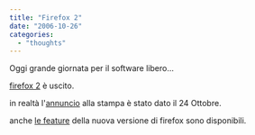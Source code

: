 ```yaml
---
title: "Firefox 2"
date: "2006-10-26"
categories: 
  - "thoughts"
---
```


Oggi grande giornata per il software libero...

[firefox 2](http://www.mozilla.com/en-US/) è uscito.

in realtà l'[annuncio](http://www.mozilla.com/en-US/press/mozilla-2006-10-24.html) alla stampa è stato dato il 24 Ottobre.

anche [le feature](http://www.mozilla.com/firefox/features.html) della nuova versione di firefox sono disponibili.
